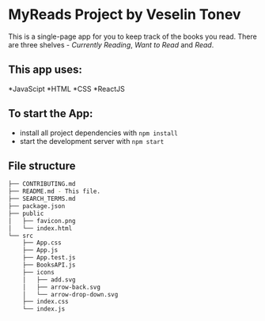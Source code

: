 # MyReads Project by Veselin Tonev

This is a single-page app for you to keep track of the books you read. There are three shelves - *Currently Reading*, *Want to Read* and *Read*.

## This app uses:

*JavaScipt
*HTML
*CSS
*ReactJS

## To start the App:

* install all project dependencies with `npm install`
* start the development server with `npm start`

## File structure
```bash
├── CONTRIBUTING.md
├── README.md - This file.
├── SEARCH_TERMS.md 
├── package.json
├── public
│   ├── favicon.png
│   └── index.html
└── src
    ├── App.css 
    ├── App.js 
    ├── App.test.js 
    ├── BooksAPI.js 
    ├── icons 
    │   ├── add.svg
    │   ├── arrow-back.svg
    │   └── arrow-drop-down.svg
    ├── index.css 
    └── index.js 
```